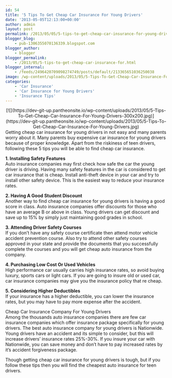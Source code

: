 ```yaml
---
id: 54
title: '5 Tips To Get Cheap Car Insurance For Young Drivers'
date: '2013-05-05T12:13:00+00:00'
author: admin
layout: post
permalink: /2013/05/05/5-tips-to-get-cheap-car-insurance-for-young-drivers/
blogger_blog:
    - pub-1306355070136339.blogspot.com
blogger_author:
    - blogger
blogger_permalink:
    - /2013/05/5-tips-to-get-cheap-car-insurance-for.html
blogger_internal:
    - /feeds/2496420709098274749/posts/default/213365651036250038
image: /wp-content/uploads/2013/05/5-Tips-To-Get-Cheap-Car-Insurance-For-Young-Drivers.jpg
categories:
    - 'Car Insurance'
    - 'Car Insurance for Young Drivers'
    - 'Insurance Tips'
---
```


<div style="clear: both; text-align: center;">[![](https://dev-git-up.pantheonsite.io/wp-content/uploads/2013/05/5-Tips-To-Get-Cheap-Car-Insurance-For-Young-Drivers-300x200.jpg)](https://dev-git-up.pantheonsite.io/wp-content/uploads/2013/05/5-Tips-To-Get-Cheap-Car-Insurance-For-Young-Drivers.jpg)</div>Getting cheap car insurance for young drivers in not easy and many parents worry about it. Many parents buy expensive car insurance for young drivers because of proper knowledge. Apart from the riskiness of teen drivers, following these 5 tips you will be able to find cheap car insurance.

**1. Installing Safety Features**  
Auto insurance companies may first check how safe the car the young driver is driving. Having many safety features in the car is considered to get car insurance that is cheap. Install anti-theft device in your car and try to install other safety device. This is the easiest way to reduce your insurance rates.

**2. Having A Good Student Discount**  
Another way to find cheap car insurance for young drivers is having a good score in class. Auto insurance companies offer discounts for those who have an average B or above in class. Young drivers can get discount and save up to 15% by simply just maintaining good grades in school.

**3. Attending Driver Safety Courses**  
If you don’t have any safety course certificate then attend motor vehicle accident prevention course. Also try to attend other safety courses approved in your state and provide the documents that you successfully complete the courses and you will get cheap auto insurance from the company.

**4. Purchasing Low Cost Or Used Vehicles**  
High performance car usually carries high insurance rates, so avoid buying luxury, sports cars or light cars. If you are going to insure old or used car, car insurance companies may give you the insurance policy that re cheap.

**5. Considering Higher Deductibles**  
If your insurance has a higher deductible, you can lower the insurance rates, but you may have to pay more expense after the accident.

Cheap Car Insurance Company For Young Drivers  
Among the thousands auto insurance companies there are few car insurance companies which offer insurance package specifically for young drivers. The best auto insurance company for young drivers is Nationwide. Young drivers have an accident and its simple to consider, but this will increase drivers’ insurance rates 25%-30%. If you insure your car with Nationwide, you can save money and don’t have to pay increased rates by it’s accident forgiveness package.

Though getting cheap car insurance for young drivers is tough, but if you follow these tips then you will find the cheapest auto insurance for teen drivers.
